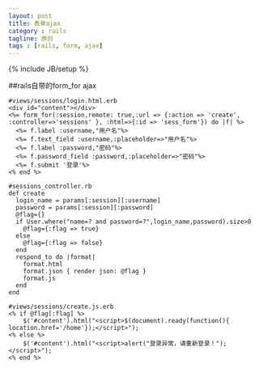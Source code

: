 ```yaml
---
layout: post
title: 表单ajax
category : rails
tagline: 原创
tags : [rails, form, ajax]
---
```

{% include JB/setup %}

<!--{% include themes/custom-settings/time.html %}-->

##rails自带的form_for ajax

    #views/sessions/login.html.erb
    <div id="content"></div>
    <%= form_for(:session,remote: true,:url => {:action => 'create', :controller=>'sessions' }, :html=>{:id => 'sess_form'}) do |f| %>
      <%= f.label :username,"用户名"%>
      <%= f.text_field :username,:placeholder=>"用户名"%>
      <%= f.label :password,"密码"%>
      <%= f.password_field :password,:placeholder=>"密码"%>
      <%= f.submit '登录'%>
    <% end %>

    #sessions_controller.rb
    def create
      login_name = params[:session][:username]
      password = params[:session][:password]
      @flag={}
      if User.where("name=? and password=?",login_name,password).size>0
        @flag={:flag => true}
      else
        @flag={:flag => false}
      end
      respond_to do |format|
        format.html
        format.json { render json: @flag }
        format.js
      end
    end

    #views/sessions/create.js.erb
    <% if @flag[:flag] %>
        $('#content').html("<script>$(document).ready(function(){ location.href='/home'});</script>");
    <% else %>
        $('#content').html("<script>alert("登录异常，请重新登录！");</script>");
    <% end %>

